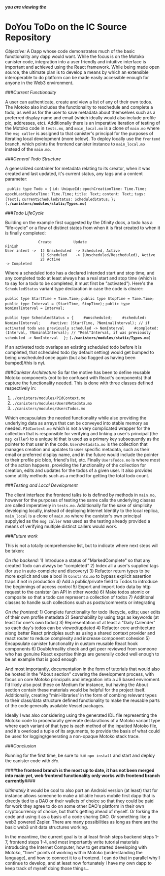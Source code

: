 ##### you are viewing the
# DoYou ToDo on the IC Source Repository
 
*Objective:* A Dapp whose code demonstrates much of the basic functionality any dapp would want. While the focus is on the Motoko canister code, integration into a user friendly and intuitive interface is important and achieved using the React framework. While being made open source, the ultimate plan is to develop a means by which an extensible interoperable to do platform can be made easily accessible enough for anyone in the Web3 environment.
 
###*Current Functionality*
 
A user can authenticate, create and view a list of any of their own todos. The Motoko also includes the functionality to reschedule and complete a todo, as well as for the user to save metadata about themselves such as a preferred display name and email (which ideally would also include profile pic, addresses, etc). Additionally there is an imperative iteration of testing of the Motoko code in `tests.mo`, and `main_local.mo` is a clone of `main.mo` where the `msg caller` is assigned to that canister's principal for the purposes of iterating local development (more below). To deploy locally use the `frontend` branch, which points the frontend canister instance to `main_local.mo` instead of the `main.mo`.
 
###*General Todo Structure*
 
A generalized container for metadata relating to its creator, when it was created and last updated, it's current status, any tags and a content parameter:
 
` public type Todo = {` 
`id: UniqueId;`
`epochCreationTime: Time.Time;`
`epochLastUpdateTime: Time.Time;`
`title: Text;`
`content: Text;`
`tags: [Text];`
`currentScheduledStatus: ScheduledStatus;`
`};` **`(./canisters/modules/static/Types.mo)`**
 
 
###*Todo LifeCycle*
 
Building on the example first suggested by the Dfinity docs, a todo has a "life-cycle" or a flow of distinct states from when it is first created to when it is finally completed:
 
                   Create          Update                                    Finish
    User intent ->  1) Unscheduled  -> Scheduled, Active
                    1) Scheduled    -> (Unscheduled/Rescheduled), Active
                    2) Active                                              -> Completed
 
Where a scheduled todo has a declared intended start and stop time, and any completed todo at least always has a real start and stop time (which is to say for a todo to be completed, it must first be "activated"). Here's the `ScheduledStatus` variant type declaration in case the code is clearer:
 
`public type StartTime = Time.Time;`
`public type StopTime = Time.Time;`
`public type Interval = (StartTime, StopTime);`
`public type NominalInterval = Interval;`
 
`public type ScheduledStatus = {`
`    #unscheduled;`
`    #scheduled: NominalInterval;`
`    #active: (StartTime, ?NominalInterval); // if activated todo was previously scheduled -> NomInterval`
`    #completed: (Interval, ?NominalInterval); // "Real"Interval, if was previously scheduled -> NomInterval`
`  };` **`(./canisters/modules/static/Types.mo)`**

If an activated todo overlaps an existing scheduled todo before it is completed, that scheduled todo (by default setting) would get bumped to being unscheduled once again (but also flagged as having been bumped)/this is nyi.
 
###*Canister Architecture*
So far the motive has been to define reusable Motoko components (not to be confused with React's components) that capture the functionality needed. This is done with three classes defined respectively in:
 
1) `./canisters/modules/PIdContext.mo`
2) `./canisters/modules/UsersMetadata.mo`
3) `./canisters/modules/UsersTodos.mo`
 
Which encapsulates the needed functionality while also providing the underlying data as arrays that can be conveyed into stable memory as needed. `PIdContext.mo` which is not a very complicated wrapper for the collection that is responsible for verifying and linking a user's principal (the `msg caller`) to a unique id that is used as a primary key subsequently as the pointer to that user in the code. `UsersMetadata.mo` is the collection that manages creation and updates to user specific metadata, such as their email or preferred display name, and in the future would include the pointer to their profile pic blob, friend's list, etc. Finally `UsersTodos.mo` is where most of the action happens, providing the functionality of the collection for creation, edits and updates for the todos of a given user. It also provides some utility methods such as a method for getting the total todo count.
 
###*Testing and Local Development*
 
The client interface the frontend talks to is defined by methods in `main.mo`, however for the purposes of testing the same calls the underlying classes are called imperatively in `tests.mo`. Additionally for the sake of simplicity developing locally, instead of deploying Internet Identity to the local replica, `main_local` is a clone of `main.mo` where the canister's own principal supplyied as the  `msg caller` was used as the testing already provided a means of verifying multiple distinct callers would work. 
 
###*Future work*
 
This is not a totally comprehensive list, but to indicate where next steps will be taken:

*On the backend:* 
    1) Introduce a status of "MarkedComplete" so that any created Todo can always be "completed"
    2) Index all a user's supplied tags (for use in auto-complete and discovery)
    3) Refactor return types to be more explicit and use a bool in `Constants.mo` to bypass explicit assertion traps if not in production 
    4) Add a public/private field to Todos to introduce the beginnings of access control
    5) Export and import todo data by http request to the canister (an API in other words)
    6) Make todos atomic or composite so that a todo can represent a collection of todos 
    7) Additional classes to handle such collections such as posts/comments or integrating  
      
*On the frontend:* 
    1) Complete functionality for todo lifecycle, edits; user edits of their own profile metadata
    2) Searchability by using tags as keywords (at least for one's own todos)
    3) Representation of at least a "Daily Calender" so each day's todos can be viewed/updated
    4) Refactor core architecture along better React principles such as using a shared context provider and react router to reduce complexity and increase component cohesion
    5) Encapsulate canister functionality in custom reusable React hook components
    6) Double/reality check and get peer reviewed from someone who has genuine React expertise things are generally coded well enough to be an example that is good enough
   
And most importantly, documentation in the form of tutorials that would also be hosted in the "About section" covering the development process, with focus on core Motoko principals and integration into a JS based enviroment. I'd likely also post these on Medium for instance, but having the About section contain these materials would be helpful for the project itself. Additionally, creating "mini-libraries' in the form of combing relevant types to their class/data structure defined functionality to make the reusable parts of the code generally available Vessel packages. 

Ideally I was also considering using the generated IDL file representing the Motoko code to procedurally generate declarations of a Motoko variant type where each variant of that type is each method of the inputted Motoko file, and it's overload a tuple of its arguments, to provide the basis of what could be used for logging/generating a non-opaque Motoko stack trace.

###*Conclusion*

Running for the first time, be sure to run `npm install` and start and deploy the canister code with `dfx`. 

####**the frontend branch is the most up to date, it has not been merged into main yet, web frontend functionality only works with frontend branch currently**####

_Ultimately_ it would be cool to also port an Android version (at least) that for instance allows someone to make a billable hours mobile first dapp that is directly tied to a DAO or their wallets of choice so that they could be paid for work they agree to do on some other DAO's platform in their own cryptocurrency of choice, but that's getting ahead of myself. Or forking the code and using it as a basis of a code sharing DAO. Or something like a web3 powered Zapier. There are many possibilities as long as there are the basic web3 unit data structures working.

In the meantime, the current goal is to at least finish steps backend steps 1-7, frontend steps 1-4, and most importantly write tutorial materials introducing the Internet Computer, how to get started developing with Motoko, "finer" points of working within Motoko (understanding the language), and how to connect it to a frontend. I can do that in parallel why I continue to develop, and at least now fortunately I have my own dapp to keep track of myself doing those things... 
